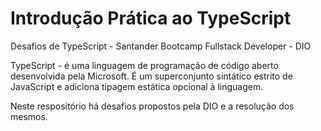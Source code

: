 # Introdução Prática ao TypeScript
Desafios de TypeScript - Santander Bootcamp Fullstack Developer - DIO

TypeScript - é uma linguagem de programação de código aberto desenvolvida pela Microsoft. É um superconjunto sintático estrito de JavaScript e adiciona tipagem estática opcional à linguagem.

Neste respositório há desafios propostos pela DIO e a resolução dos mesmos.
